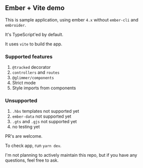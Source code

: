 ## Ember + Vite demo


This is sample application, using ember `4.x` without `ember-cli` and `embroider`.

It's TypeScript'ed by default.

It uses `vite` to build the app.

### Supported features

1. `@tracked` decorator
1. `controllers` and `routes`
1. `@glimmer/components`
1. Strict mode
1. Style imports from components

### Unsupported

1. `.hbs` templates not supported yet
1. `ember-data` not supported yet
1. `.gts` and `.gjs` not supported yet
1. no testing yet

PR's are welcome.

To check app, run `yarn dev`.

I'm not planning to actively maintain this repo, but if you have any questions, feel free to ask.